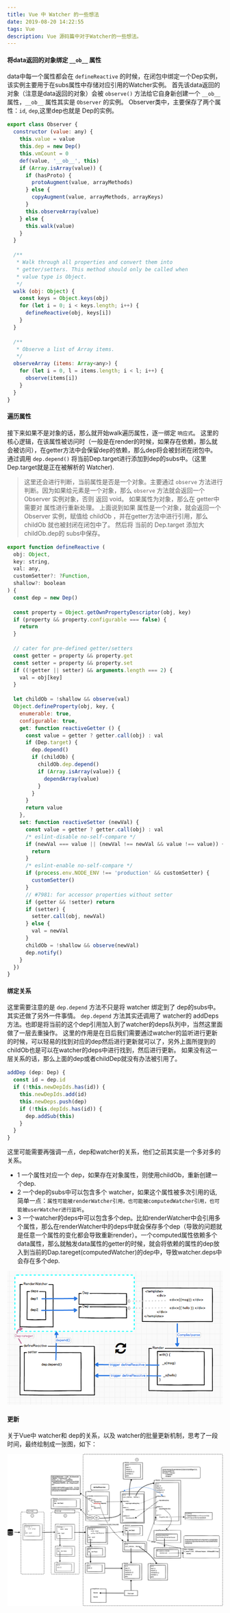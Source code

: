 ```yaml
---
title: Vue 中 Watcher 的一些想法
date: 2019-08-20 14:22:55
tags: Vue
description: Vue 源码篇中对于Watcher的一些想法。
---
```


#### 将data返回的对象绑定 `__ob__`  属性

data中每一个属性都会在 `defineReactive` 的时候，在闭包中绑定一个Dep实例，该实例主要用于在subs属性中存储对应引用的Watcher实例。
首先该data返回的对象（注意是data返回的对象）会被 `observe()` 方法给它自身新创建一个 `__ob__`属性，`__ob__` 属性其实是 `Observer` 的实例。
Observer类中，主要保存了两个属性：`id`, `dep`,这里dep也就是 Dep的实例。
``` javascript
export class Observer {
  constructor (value: any) {
    this.value = value
    this.dep = new Dep()
    this.vmCount = 0
    def(value, '__ob__', this)
    if (Array.isArray(value)) {
      if (hasProto) {
        protoAugment(value, arrayMethods)
      } else {
        copyAugment(value, arrayMethods, arrayKeys)
      }
      this.observeArray(value)
    } else {
      this.walk(value)
    }
  }

  /**
   * Walk through all properties and convert them into
   * getter/setters. This method should only be called when
   * value type is Object.
   */
  walk (obj: Object) {
    const keys = Object.keys(obj)
    for (let i = 0; i < keys.length; i++) {
      defineReactive(obj, keys[i])
    }
  }

  /**
   * Observe a list of Array items.
   */
  observeArray (items: Array<any>) {
    for (let i = 0, l = items.length; i < l; i++) {
      observe(items[i])
    }
  }
}
```

#### 遍历属性
接下来如果不是对象的话，那么就开始walk遍历属性，逐一绑定 `响应式`。
这里的核心逻辑，在该属性被访问时（一般是在render的时候，如果存在依赖，那么就会被访问），在getter方法中会保留dep的依赖，那么dep将会被封闭在闭包中。
通过调用 `dep.depend()` 将当前Dep.target进行添加到dep的subs中。（这里Dep.target就是正在被解析的 Watcher).

> 这里还会进行判断，当前属性是否是一个对象。主要通过 `observe` 方法进行判断。因为如果给元素是一个对象，那么 `observe` 方法就会返回一个 Observer 实例对象，否则 返回 void。
> 如果属性为对象，那么在 getter中需要对 属性进行重新处理。
> 上面说到如果 属性是一个对象，就会返回一个 Observer 实例，赋值给 childOb ，并在getter方法中进行引用，那么 childOb 就也被封闭在闭包中了。
> 然后将 当前的 Dep.target 添加大 childOb.dep的 subs中保存。

``` javascript
export function defineReactive (
  obj: Object,
  key: string,
  val: any,
  customSetter?: ?Function,
  shallow?: boolean
) {
  const dep = new Dep()

  const property = Object.getOwnPropertyDescriptor(obj, key)
  if (property && property.configurable === false) {
    return
  }

  // cater for pre-defined getter/setters
  const getter = property && property.get
  const setter = property && property.set
  if ((!getter || setter) && arguments.length === 2) {
    val = obj[key]
  }

  let childOb = !shallow && observe(val)
  Object.defineProperty(obj, key, {
    enumerable: true,
    configurable: true,
    get: function reactiveGetter () {
      const value = getter ? getter.call(obj) : val
      if (Dep.target) {
        dep.depend()
        if (childOb) {
          childOb.dep.depend()
          if (Array.isArray(value)) {
            dependArray(value)
          }
        }
      }
      return value
    },
    set: function reactiveSetter (newVal) {
      const value = getter ? getter.call(obj) : val
      /* eslint-disable no-self-compare */
      if (newVal === value || (newVal !== newVal && value !== value)) {
        return
      }
      /* eslint-enable no-self-compare */
      if (process.env.NODE_ENV !== 'production' && customSetter) {
        customSetter()
      }
      // #7981: for accessor properties without setter
      if (getter && !setter) return
      if (setter) {
        setter.call(obj, newVal)
      } else {
        val = newVal
      }
      childOb = !shallow && observe(newVal)
      dep.notify()
    }
  })
}
```
#### 绑定关系

这里需要注意的是 `dep.depend` 方法不只是将 watcher 绑定到了 dep的subs中。其实还做了另外一件事情。
`dep.depend` 方法其实还调用了 watcher的 addDeps方法。也即是将当前的这个dep引用加入到了watcher的deps队列中，当然这里面做了一层去重操作。
这里的作用是在日后我们需要通过watcher的监听进行更新的时候，可以轻易的找到对应的dep然后进行更新就可以了，另外上面所提到的 childOb也是可以在watcher的deps中进行找到，然后进行更新。
如果没有这一层关系的话，那么上面的dep或者childDep就没有办法被引用了。
``` javascript
addDep (dep: Dep) {
  const id = dep.id
  if (!this.newDepIds.has(id)) {
    this.newDepIds.add(id)
    this.newDeps.push(dep)
    if (!this.depIds.has(id)) {
      dep.addSub(this)
    }
  }
}
```

这里可能需要再强调一点，dep和watcher的关系，他们之前其实是一个多对多的关系。
- 1 一个属性对应一个 dep，如果存在对象属性，则使用childOb，重新创建一个dep.
- 2 一个dep的subs中可以包含多个 watcher，如果这个属性被多次引用的话,简单一点：`属性可能被renderWatcher引用，也可能被computedWatcher引用，也可能被userWatcher进行监听`。
- 3 一个watcher的deps中可以包含多个dep。比如renderWatcher中会引用多个属性，那么在renderWatcher中的deps中就会保存多个dep（导致的问题就是任意一个属性的变化都会导致重新render）。一个computed属性依赖多个data属性，那么就触发data属性的getter的时候，就会将依赖的属性的dep放入到当前的Dap.tareget(computedWatcher)的dep中，导致watcher.deps中会存在多个dep.

![多个dep](/postimg/2021-01-11_235255.png)

#### 更新


关于Vue中 watcher和 dep的关系，以及 watcher的批量更新机制，思考了一段时间，最终绘制成一张图，如下：

![Watcher绑定机制](/postimg/20210111758443315.png)

